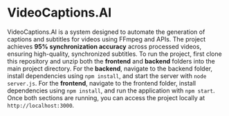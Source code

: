 # VideoCaptions.AI

VideoCaptions.AI is a system designed to automate the generation of captions and subtitles for videos using FFmpeg and APIs. The project achieves **95% synchronization accuracy** across processed videos, ensuring high-quality, synchronized subtitles. To run the project, first clone this repository and unzip both the **frontend** and **backend** folders into the main project directory. For the **backend**, navigate to the backend folder, install dependencies using `npm install`, and start the server with `node server.js`. For the **frontend**, navigate to the frontend folder, install dependencies using `npm install`, and run the application with `npm start`. Once both sections are running, you can access the project locally at `http://localhost:3000`.

